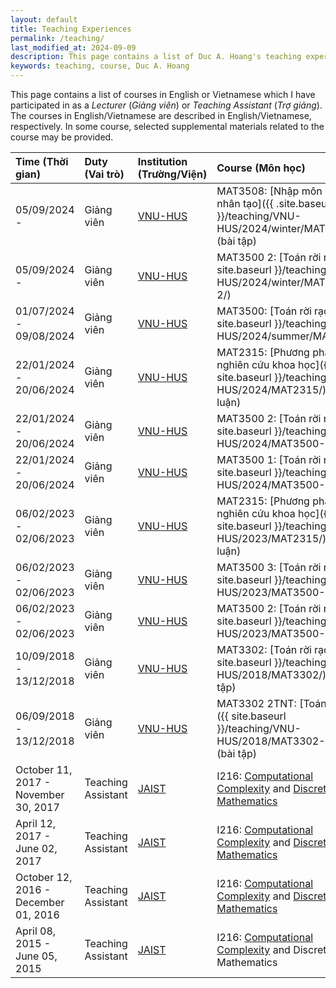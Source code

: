 ```yaml
---
layout: default
title: Teaching Experiences
permalink: /teaching/
last_modified_at: 2024-09-09
description: This page contains a list of Duc A. Hoang's teaching experiences
keywords: teaching, course, Duc A. Hoang
---
```


This page contains a list of courses in English or Vietnamese which I have participated in as a *Lecturer* (*Giảng viên*) or *Teaching Assistant* (*Trợ giảng*).
The courses in English/Vietnamese are described in English/Vietnamese, respectively.
In some course, selected supplemental materials related to the course may be provided.

| Time (Thời gian) | Duty (Vai trò) | Institution (Trường/Viện) | Course (Môn học) |
|:-----|:-----|:------------|:-------|
| 05/09/2024 - | Giảng viên | [VNU-HUS](http://hus.vnu.edu.vn/) | MAT3508: [Nhập môn Trí tuệ nhân tạo]({{ .site.baseurl }}/teaching/VNU-HUS/2024/winter/MAT3508/) (bài tập) |
| 05/09/2024 - | Giảng viên | [VNU-HUS](http://hus.vnu.edu.vn/) | MAT3500 2: [Toán rời rạc]({{ site.baseurl }}/teaching/VNU-HUS/2024/winter/MAT3500-2/) |
| 01/07/2024 - 09/08/2024 | Giảng viên | [VNU-HUS](http://hus.vnu.edu.vn/) | MAT3500: [Toán rời rạc]({{ site.baseurl }}/teaching/VNU-HUS/2024/summer/MAT3500/) |
| 22/01/2024 - 20/06/2024 | Giảng viên | [VNU-HUS](http://hus.vnu.edu.vn/) | MAT2315: [Phương pháp nghiên cứu khoa học]({{ site.baseurl }}/teaching/VNU-HUS/2024/MAT2315/) (tiểu luận) |
| 22/01/2024 - 20/06/2024 | Giảng viên | [VNU-HUS](http://hus.vnu.edu.vn/) | MAT3500 2: [Toán rời rạc]({{ site.baseurl }}/teaching/VNU-HUS/2024/MAT3500-2/) |
| 22/01/2024 - 20/06/2024 | Giảng viên | [VNU-HUS](http://hus.vnu.edu.vn/) | MAT3500 1: [Toán rời rạc]({{ site.baseurl }}/teaching/VNU-HUS/2024/MAT3500-1/) |
| 06/02/2023 - 02/06/2023 | Giảng viên | [VNU-HUS](http://hus.vnu.edu.vn/) | MAT2315: [Phương pháp nghiên cứu khoa học]({{ site.baseurl }}/teaching/VNU-HUS/2023/MAT2315/) (tiểu luận) |
| 06/02/2023 - 02/06/2023 | Giảng viên | [VNU-HUS](http://hus.vnu.edu.vn/) | MAT3500 3: [Toán rời rạc]({{ site.baseurl }}/teaching/VNU-HUS/2023/MAT3500-3/) |
| 06/02/2023 - 02/06/2023 | Giảng viên | [VNU-HUS](http://hus.vnu.edu.vn/) | MAT3500 2: [Toán rời rạc]({{ site.baseurl }}/teaching/VNU-HUS/2023/MAT3500-2/) |
| 10/09/2018 - 13/12/2018 | Giảng viên | [VNU-HUS](http://hus.vnu.edu.vn/) | MAT3302: [Toán rời rạc]({{ site.baseurl }}/teaching/VNU-HUS/2018/MAT3302/) (bài tập) |
| 06/09/2018 - 13/12/2018 | Giảng viên | [VNU-HUS](http://hus.vnu.edu.vn/) | MAT3302 2TNT: [Toán rời rạc]({{ site.baseurl }}/teaching/VNU-HUS/2018/MAT3302-2TNT/) (bài tập) |
| October 11, 2017 - November 30, 2017 | Teaching Assistant | [JAIST](http://www.jaist.ac.jp/) | I216: [Computational Complexity](http://www.jaist.ac.jp/~uehara/course/2017/i216e/) and [Discrete Mathematics](http://www.jaist.ac.jp/~fujisaki/2017/i216e) |
| April 12, 2017 - June 02, 2017 | Teaching Assistant | [JAIST](http://www.jaist.ac.jp/) | I216: [Computational Complexity](http://www.jaist.ac.jp/~uehara/course/2017/i216/) and [Discrete Mathematics](http://www.jaist.ac.jp/~fujisaki/2017/i216) |
| October 12, 2016 - December 01, 2016 | Teaching Assistant | [JAIST](http://www.jaist.ac.jp/) | I216: [Computational Complexity](http://www.jaist.ac.jp/~uehara/course/2016/i216e/) and [Discrete Mathematics](http://www.jaist.ac.jp/~uehara/course/2016/i216e/) |
| April 08, 2015 - June 05, 2015 | Teaching Assistant | [JAIST](http://www.jaist.ac.jp/) | I216: [Computational Complexity](http://www.jaist.ac.jp/~uehara/course/2015/i216e/) and Discrete Mathematics |
